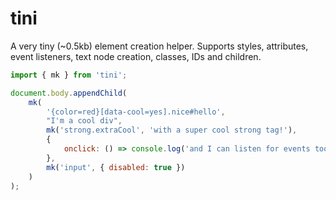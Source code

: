 # tini

A very tiny (~0.5kb) element creation helper. Supports styles, attributes, event listeners, text node creation, classes, IDs and children.

```js
import { mk } from 'tini';

document.body.appendChild(
    mk(
        '{color=red}[data-cool=yes].nice#hello',
        "I'm a cool div",
        mk('strong.extraCool', 'with a super cool strong tag!'),
        {
            onclick: () => console.log('and I can listen for events too!')
        },
        mk('input', { disabled: true })
    )
);
```
